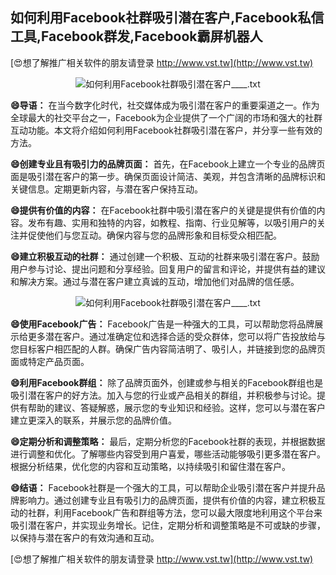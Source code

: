 ## **如何利用Facebook社群吸引潜在客户,Facebook私信工具,Facebook群发,Facebook霸屏机器人**

[😍想了解推广相关软件的朋友请登录 http://www.vst.tw](http://www.vst.tw)

 <center><img src="https://vst.tw/MP4/tuiguang/png/5.png" alt="如何利用Facebook社群吸引潜在客户____.txt"></center>

**😄导语：**
在当今数字化时代，社交媒体成为吸引潜在客户的重要渠道之一。作为全球最大的社交平台之一，Facebook为企业提供了一个广阔的市场和强大的社群互动功能。本文将介绍如何利用Facebook社群吸引潜在客户，并分享一些有效的方法。

**😄创建专业且有吸引力的品牌页面：**
首先，在Facebook上建立一个专业的品牌页面是吸引潜在客户的第一步。确保页面设计简洁、美观，并包含清晰的品牌标识和关键信息。定期更新内容，与潜在客户保持互动。

**😄提供有价值的内容：**
在Facebook社群中吸引潜在客户的关键是提供有价值的内容。发布有趣、实用和独特的内容，如教程、指南、行业见解等，以吸引用户的关注并促使他们与您互动。确保内容与您的品牌形象和目标受众相匹配。

**😄建立积极互动的社群：**
通过创建一个积极、互动的社群来吸引潜在客户。鼓励用户参与讨论、提出问题和分享经验。回复用户的留言和评论，并提供有益的建议和解决方案。通过与潜在客户建立真诚的互动，增加他们对品牌的信任感。

 <center><img src="https://vst.tw/MP4/tuiguang/png/7.png" alt="如何利用Facebook社群吸引潜在客户____.txt"></center>

**😄使用Facebook广告：**
Facebook广告是一种强大的工具，可以帮助您将品牌展示给更多潜在客户。通过准确定位和选择合适的受众群体，您可以将广告投放给与您目标客户相匹配的人群。确保广告内容简洁明了、吸引人，并链接到您的品牌页面或特定产品页面。

**😄利用Facebook群组：**
除了品牌页面外，创建或参与相关的Facebook群组也是吸引潜在客户的好方法。加入与您的行业或产品相关的群组，并积极参与讨论。提供有帮助的建议、答疑解惑，展示您的专业知识和经验。这样，您可以与潜在客户建立更深入的联系，并展示您的品牌价值。

**😄定期分析和调整策略：**
最后，定期分析您的Facebook社群的表现，并根据数据进行调整和优化。了解哪些内容受到用户喜爱，哪些活动能够吸引更多潜在客户。根据分析结果，优化您的内容和互动策略，以持续吸引和留住潜在客户。

**😄结语：**
Facebook社群是一个强大的工具，可以帮助企业吸引潜在客户并提升品牌影响力。通过创建专业且有吸引力的品牌页面，提供有价值的内容，建立积极互动的社群，利用Facebook广告和群组等方法，您可以最大限度地利用这个平台来吸引潜在客户，并实现业务增长。记住，定期分析和调整策略是不可或缺的步骤，以保持与潜在客户的有效沟通和互动。

[😍想了解推广相关软件的朋友请登录 http://www.vst.tw](http://www.vst.tw)



